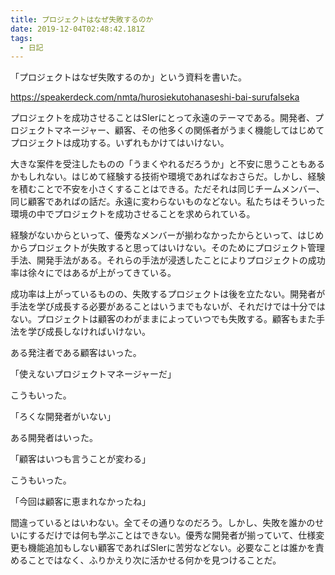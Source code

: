 ```yaml
---
title: プロジェクトはなぜ失敗するのか
date: 2019-12-04T02:48:42.181Z
tags:
  - 日記
---
```

「プロジェクトはなぜ失敗するのか」という資料を書いた。

https://speakerdeck.com/nmta/hurosiekutohanaseshi-bai-surufalseka

プロジェクトを成功させることはSIerにとって永遠のテーマである。開発者、プロジェクトマネージャー、顧客、その他多くの関係者がうまく機能してはじめてプロジェクトは成功する。いずれもかけてはいけない。

大きな案件を受注したものの「うまくやれるだろうか」と不安に思うこともあるかもしれない。はじめて経験する技術や環境であればなおさらだ。しかし、経験を積むことで不安を小さくすることはできる。ただそれは同じチームメンバー、同じ顧客であればの話だ。永遠に変わらないものなどない。私たちはそういった環境の中でプロジェクトを成功させることを求められている。

経験がないからといって、優秀なメンバーが揃わなかったからといって、はじめからプロジェクトが失敗すると思ってはいけない。そのためにプロジェクト管理手法、開発手法がある。それらの手法が浸透したことによりプロジェクトの成功率は徐々にではあるが上がってきている。

成功率は上がっているものの、失敗するプロジェクトは後を立たない。開発者が手法を学び成長する必要があることはいうまでもないが、それだけでは十分ではない。プロジェクトは顧客のわがままによっていつでも失敗する。顧客もまた手法を学び成長しなければいけない。

ある発注者である顧客はいった。

「使えないプロジェクトマネージャーだ」

こうもいった。

「ろくな開発者がいない」

ある開発者はいった。

「顧客はいつも言うことが変わる」

こうもいった。

「今回は顧客に恵まれなかったね」

間違っているとはいわない。全てその通りなのだろう。しかし、失敗を誰かのせいにするだけでは何も学ぶことはできない。優秀な開発者が揃っていて、仕様変更も機能追加もしない顧客であればSIerに苦労などない。必要なことは誰かを責めることではなく、ふりかえり次に活かせる何かを見つけることだ。

